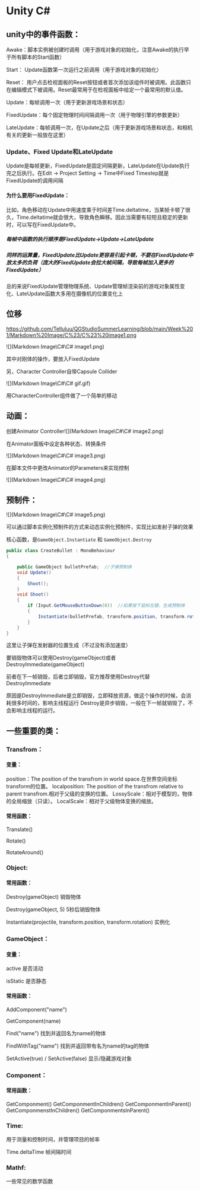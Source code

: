# Unity C#

## unity中的事件函数：

Awake：脚本实例被创建时调用（用于游戏对象的初始化，注意Awake的执行早于所有脚本的Start函数）

Start： Update函数第一次运行之前调用（用于游戏对象的初始化）

Reset： 用户点击检视面板的Reset按钮或者首次添加该组件时被调用。此函数只在编辑模式下被调用。Reset最常用于在检视面板中给定一个最常用的默认值。

Update：每帧调用一次（用于更新游戏场景和状态）

FixedUpdate：每个固定物理时间间隔调用一次（用于物理引擎的参数更新）

LateUpdate：每帧调用一次，在Update之后（用于更新游戏场景和状态，和相机有关的更新一般放在这里）

### Update、Fixed Update和LateUpdate

Update是每帧更新，FixedUpdate是固定间隔更新，LateUpdate在Update执行完之后执行。在Edit -> Project Setting -> Time中Fixed Timestep就是FixedUpdate的调用间隔

#### 为什么要用FixedUpdate：

比如，角色移动在Update中用速度乘于时间差Time.deltatime，当某帧卡顿了很久，Time.deltatime就会很大，导致角色瞬移。因此当需要有较短且稳定的更新时，可以写在FixedUpdate中。

##### 每帧中函数的执行顺序是FixedUpdate->Update->LateUpdate

##### 同样的运算量，FixedUpdate比Update更容易引起卡顿，不要在FixedUpdate中放太多的负荷（庞大的FixedUpdate会拉大帧间隔，导致每帧加入更多的FixedUpdate）

总的来说FixedUpdate管理物理系统、Update管理帧渲染前的游戏对象属性变化、LateUpdate函数大多用在摄像机的位置变化上

## 位移

https://github.com/Telluluu/QGStudioSummerLearning/blob/main/Week%201/Markdown%20Image/C%23/C%23%20image1.png

![](Markdown Image\C#\C# image1.png)

其中对刚体的操作，要放入FixedUpdate

另，Character Controller自带Capsule Collider

![](Markdown Image\C#\C# gif.gif)

用CharacterController组件做了一个简单的移动

## 动画：

创建Animator Controller![](Markdown Image\C#\C# image2.png)

在Animator面板中设定各种状态、转换条件

![](Markdown Image\C#\C# image3.png)

在脚本文件中更改Animator的Parameters来实现控制

![](Markdown Image\C#\C# image4.png)

## 预制件：

![](Markdown Image\C#\C# image5.png)

可以通过脚本实例化预制件的方式来动态实例化预制件，实现比如发射子弹的效果

核心函数，是`GameObject.Instantiate` 和 `GameObject.Destroy`

```c#
public class CreateBullet : MonoBehaviour
{

    public GameObject bulletPrefab;  //子弹预制体
    void Update()
    {
        Shoot();
    }
    void Shoot()
    {
        if (Input.GetMouseButtonDown(0))  //如果按下鼠标左键，生成预制体
        {
            Instantiate(bulletPrefab, transform.position, transform.rotation);  //生成预制体
        }
    }
}
```

这里让子弹在发射器的位置生成（不过没有添加速度）

要销毁物体可以使用Destroy(gameObject)或者DestroyImmediate(gameObject)

前者在下一帧销毁，后者立即销毁，官方推荐使用Destroy代替DestroyImmediate

原因是DestroyImmediate是立即销毁，立即释放资源，做这个操作的时候，会消耗很多时间的，影响主线程运行
Destroy是异步销毁，一般在下一帧就销毁了，不会影响主线程的运行。

## 一些重要的类：

### Transfrom：

#### 变量：

position：The position of the transfrom in world space.在世界空间坐标transform的位置。
 localposition: The position of the transfrom relative to parent transfrom.相对于父级的变换的位置。
 LossyScale：相对于模型的，物体的全局缩放（只读）。
 LocalScale：相对于父级物体变换的缩放。

#### 常用函数：

Translate()

Rotate()

RotateAround()

### Object:

#### 常用函数：

Destroy(gameObject) 销毁物体

Destroy(gameObject, 5) 5秒后销毁物体

Instantiate(projectile, transform.position, transform.rotation) 实例化

### GameObject：

#### 变量：

active 是否活动 

isStatic 是否静态

#### 常用函数：

AddComponent("name")

GetComponent(name)

Find("name") 找到并返回名为name的物体

FindWithTag("name") 找到并返回带有名为name的tag的物体

SetActive(true) / SetActive(false) 显示/隐藏游戏对象

### Component：

#### 常用函数：

GetComponment()
 GetComponmentInChildren()
 GetComponmentInParent()
 GetComponmenstInChildren()
 GetComponmentsInParent()

### Time:

用于测量和控制时间，并管理项目的帧率

Time.deltaTime 帧间隔时间

### Mathf: 

一些常见的数学函数